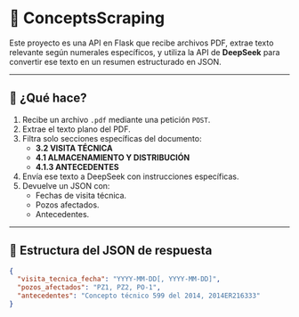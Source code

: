 # 🧠 ConceptsScraping

Este proyecto es una API en Flask que recibe archivos PDF, extrae texto relevante según numerales específicos, y utiliza la API de **DeepSeek** para convertir ese texto en un resumen estructurado en JSON.

---

## 🚀 ¿Qué hace?

1. Recibe un archivo `.pdf` mediante una petición `POST`.
2. Extrae el texto plano del PDF.
3. Filtra solo secciones específicas del documento:
   - **3.2 VISITA TÉCNICA**
   - **4.1 ALMACENAMIENTO Y DISTRIBUCIÓN**
   - **4.1.3 ANTECEDENTES**
4. Envía ese texto a DeepSeek con instrucciones específicas.
5. Devuelve un JSON con:
   - Fechas de visita técnica.
   - Pozos afectados.
   - Antecedentes.

---

## 🧱 Estructura del JSON de respuesta

```json
{
  "visita_tecnica_fecha": "YYYY-MM-DD[, YYYY-MM-DD]",
  "pozos_afectados": "PZ1, PZ2, PO-1",
  "antecedentes": "Concepto técnico 599 del 2014, 2014ER216333"
}
